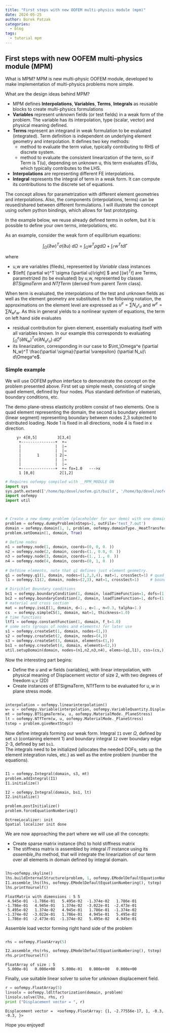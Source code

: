 ```yaml
---
title: "First steps with new OOFEM multi-physics module (mpm)"
date: 2024-05-25
author: Borek Patzak
categories:
  - blog
tags:
  - tutorial mpm
---
```


## First steps with new OOFEM multi-physics module (MPM)

What is MPM?
MPM is new multi-physic OOFEM module, developed to make implementation of multi-physics problems more simple. 

What are the design ideas behind MPM?
* MPM defines **Interpolations**, **Variables**, **Terms**, **Integrals** as reusable blocks to create multi-physics formulations
* **Variables** represent unknown fields (or test fields) in a weak form of the problem. The variable has its interpolation, type (scalar, vector) and physical meaning defined.
* **Terms** represent an integrand in weak formulation to be evaluated (integrated). Term definition is independent on underlying element geometry and interpolation. It defines two key methods:
    *  method to evaluate the term value, typically contributing to RHS of discrete system.
    *  method to evaluate the consistent linearization of the term, so if Term is T(u), depending on unknown u, this term evaluates dT/du, which typically contributes to the LHS. 
* **Interpolations** are representing different FE interpolations.
* **Integral** represents the integral of term in a weak form. It can compute its contributions to the discrete set of equations. 

The concept allows for parametrization with different element geometries and interpolations. Also, the components (interpolations, terms) can be reused/shared between different formulations.
I will illustrate the concept using oofem python bindings, which allows for fast prototyping.

In the example below, we reuse already defined terms in oofem, but it is possible to define your own terms, interpolations, etc.

As an example, consider the weak form of equilibrium equations:

$$ \int_\Omega (\partial w)^T \sigma (\partial u)\ d\Omega = \int_\Omega w^T \rho g d\Omega + \int_\Gamma w^T t d\Gamma $$

where
* u,w are variables (fileds), represented by _Variable_ class instances
* $\left[ (\partial w)^T \sigma (\partial u)\right] $ and $\left[ (w)^Tt \right]$ are Terms, parametrized (to be evaluated) by u,w, represented by classes _BTSigmaTerm_ and _NTfTerm_ (derived from parent _Term_ class).

When term is evaluated, the interpolations of the test and unknown fields as well as the element geometry are substituted. In the following notation, the approximations on the element level are expressed as $u^e=\sum N_u r_u$ and $w^e=\sum N_w r_w$. As this in general yields to a nonlinear system of equations, the term on left hand side evaluates
* residual contribution for given element, essentially evaluating itself with all variables known. In our example this corresponds to evaluating $\int_\Omega^e (\partial N_w)^T\sigma(\partial N_u r_u)\ d\Omega^e$
* its linearization, corresponding in our case to $\int_\Omega^e (\partial N_w)^T \frac{\partial \sigma}{\partial \varepsilon} (\partial N_u)\ d\Omega^e$.


### Simple example
We will use OOFEM python interface to demonstrate the concept on the problem presented above.
First set up simple mesh, consisting of single quad element, defined by four nodes. Plus standard definition of materials, boundary conditions, etc.

The demo plane-stress elasticity problem consist of two elements. One is quad element representing the domain, the second is boundary element (linear segment) representing boundary between nodes 2,3 subjected to distributed loading.
Node 1 is fixed in all directions, node 4 is fixed in x direction. 

```
     y↑ 4[0,5]         3[3,4]
      +---------------+  +→
      |               |  |→
      |               |  |→
      |       1       | 2|→
      |               |  |→
      |               |  |→
      +---------------+  +→ fx=1.0   --->x
      1 [0,0]           2[1,2]
```


```python
# Requires oofempy compiled with __MPM_MODULE ON
import sys
sys.path.extend(['/home/bp/devel/oofem.git/build', '/home/bp/devel/oofem.git/bindings/python'])
import oofempy
import util

 

# Create a new dummy problem (placeholder for our demo) with one domain.
problem = oofempy.dummyProblem(nSteps=1, outFile='test_7.out')
domain = oofempy.domain(1, 1, problem, oofempy.domainType._HeatTransferMode, tstep_all=1, dofman_all=0, element_all=0)
problem.setDomain(1, domain, True)
   
# Define nodes
n1 = oofempy.node(1, domain, coords=(0, 0, 0. ))
n2 = oofempy.node(2, domain, coords=(1., 0.0, 0. ))
n3 = oofempy.node(3, domain, coords=(1., 1., 0. ))
n4 = oofempy.node(4, domain, coords=(0, 1, 0. ))
   
# Defdine elements, note that q1 defines just element geometry.
q1 = oofempy.q1(1, domain, nodes=(1,2,3,4), mat=1, crossSect=1) # quad element #1
l1 = oofempy.l1(2, domain, nodes=(2,3), mat=1, crossSect=1)     # boundary element #2

# Dirichlet Boundary conditions
bc1 = oofempy.boundaryCondition(1, domain, loadTimeFunction=1, dofs=(1,2), values=(0.,0.), set=1)
bc2 = oofempy.boundaryCondition(2, domain, loadTimeFunction=1, dofs=(1,),  values=(0.,),   set=2)
# material and cross section
mat = oofempy.isoLE(1, domain, d=1., e=1., n=0.3, talpha=1.)
cs  = oofempy.simpleCS(1, domain, mat=1, thickness=1.0)
# time functions
ltf1 = oofempy.constantFunction(1, domain, f_t=1.0)
# some sets (groups of nodes and elements) for later use
s1 = oofempy.createSet(1, domain, nodes=(1,))
s2 = oofempy.createSet(2, domain, nodes=(4,))
s3 = oofempy.createSet(3, domain, elements=(1,))
bs1 = oofempy.createSet(4, domain, elements=(2,))
util.setupDomain(domain, nodes=(n1,n2,n3,n4), elems=(q1,l1), css=(cs,), mats=(mat,), bcs=(bc1,bc2), ics=(), ltfs=(ltf1,), sets=(s1,s2,s3,bs1))

```

Now the interesting part begins:
* Define the $u$ and $w$ fields (variables), with linear interpolation, with physical meaning of Displacement vector of size 2, with two degrees of freedom u,v (2D)
* Create instances of BTSigmaTerm, NTfTerm to be evaluated for $u,w$ in plane stress mode.



```python

interpolation = oofempy.linearinterpolation()
w= u = oofempy.Variable(interpolation, oofempy.VariableQuantity.Displacement, oofempy.VariableType.vector, 2, [1,2], None)
mt = oofempy.BTSigmaTerm(w, u, oofempy.MaterialMode._PlaneStress)
lt = oofempy.NTfTerm(w, u, oofempy.MaterialMode._PlaneStress)
tstep = problem.giveNextStep()

```

Now define integrals forming our weak form. Integral `I1` over $\Omega$, defined by set `s3` (containing element 1) and boundary integral `I2` over boundary edge 2-3, defined by set `bs1`.  
The integrals need to be initialized (allocates the needed DOFs, sets up the element integration rules, etc.) as well as the entire problem (number the equations).


```python

I1 = oofempy.Integral(domain, s3, mt)
problem.addIntegral(I1)
I1.initialize()

I2 = oofempy.Integral(domain, bs1, lt)
I2.initialize()

problem.postInitialize()
problem.forceEquationNumbering()

```

    OctreeLocalizer: init
    Spatial localizer init done




We are now approaching the part where we will use all the concepts:
* Create sparse matrix instance (_lhs_) to hold stiffness matrix 
* The stiffness matrix is assembled by integral _I1_ instance using its _assemble\_lhs_ method, that will integrate the linearization of our term over all elements in domain defined by integral domain.


```python

lhs=oofempy.skyline()
lhs.buildInternalStructure(problem, 1, oofempy.EModelDefaultEquationNumbering());
I1.assemble_lhs(lhs, oofempy.EModelDefaultEquationNumbering(), tstep)
lhs.printYourself()
```

    FloatMatrix with dimensions : 5 5
     4.945e-01  -1.786e-01   5.495e-02  -1.374e-02   1.786e-01  
    -1.786e-01   4.945e-01   1.374e-02  -3.022e-01  -2.473e-01  
     5.495e-02   1.374e-02   4.945e-01   1.786e-01  -1.374e-02  
    -1.374e-02  -3.022e-01   1.786e-01   4.945e-01   5.495e-02  
     1.786e-01  -2.473e-01  -1.374e-02   5.495e-02   4.945e-01  


Assemble load vector forming right hand side of the problem


```python

rhs = oofempy.FloatArray(5)

I2.assemble_rhs(rhs, oofempy.EModelDefaultEquationNumbering(), tstep)
rhs.printYourself()

```

    FloatArray of size : 5 
     5.000e-01   0.000e+00   5.000e-01   0.000e+00   0.000e+00  


Finally, use suitable linear solver to solve for unknown displacement field.  


```python
r = oofempy.FloatArray(5)
linsolv = oofempy.ldltfactorization(domain, problem)
linsolv.solve(lhs, rhs, r)
print ("Displacement vector = ", r)
```

    Displacement vector =  <oofempy.FloatArray: {1, -2.77556e-17, 1, -0.3, -0.3, }>


Hope you enjoyed!
